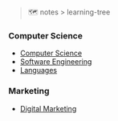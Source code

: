 
> 🗺 notes > learning-tree

### Computer Science 

- [Computer Science](./computer-science.md)
- [Software Engineering](./software-engineering.md)
- [Languages](./languages.md)

### Marketing

- [Digital Marketing](./digital-marketing.md)
